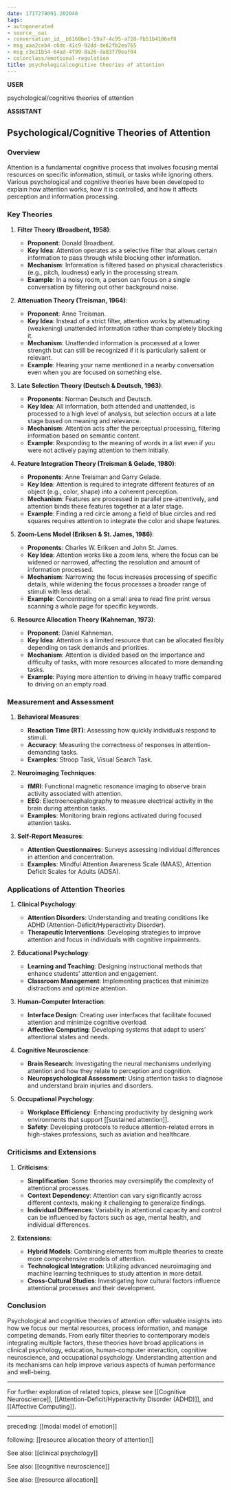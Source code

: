 ```yaml
---
date: 1717278091.202048
tags:
- autogenerated
- source__oai
- conversation_id__b6160be1-59a7-4c95-a728-fb51b4106ef8
- msg_aaa2ceb4-c6dc-41c9-92dd-de62fb2ea765
- msg_c3e21b54-64ad-4f99-8a26-da83f79eaf04
- colorclass/emotional-regulation
title: psychologicalcognitive theories of attention
---
```


**USER**

psychological/cognitive theories of attention


**ASSISTANT**

## Psychological/Cognitive Theories of Attention

### Overview

Attention is a fundamental cognitive process that involves focusing mental resources on specific information, stimuli, or tasks while ignoring others. Various psychological and cognitive theories have been developed to explain how attention works, how it is controlled, and how it affects perception and information processing.

### Key Theories

1. **Filter Theory (Broadbent, 1958)**:
    - **Proponent**: Donald Broadbent.
    - **Key Idea**: Attention operates as a selective filter that allows certain information to pass through while blocking other information.
    - **Mechanism**: Information is filtered based on physical characteristics (e.g., pitch, loudness) early in the processing stream.
    - **Example**: In a noisy room, a person can focus on a single conversation by filtering out other background noise.

2. **Attenuation Theory (Treisman, 1964)**:
    - **Proponent**: Anne Treisman.
    - **Key Idea**: Instead of a strict filter, attention works by attenuating (weakening) unattended information rather than completely blocking it.
    - **Mechanism**: Unattended information is processed at a lower strength but can still be recognized if it is particularly salient or relevant.
    - **Example**: Hearing your name mentioned in a nearby conversation even when you are focused on something else.

3. **Late Selection Theory (Deutsch & Deutsch, 1963)**:
    - **Proponents**: Norman Deutsch and Deutsch.
    - **Key Idea**: All information, both attended and unattended, is processed to a high level of analysis, but selection occurs at a late stage based on meaning and relevance.
    - **Mechanism**: Attention acts after the perceptual processing, filtering information based on semantic content.
    - **Example**: Responding to the meaning of words in a list even if you were not actively paying attention to them initially.

4. **Feature Integration Theory (Treisman & Gelade, 1980)**:
    - **Proponents**: Anne Treisman and Garry Gelade.
    - **Key Idea**: Attention is required to integrate different features of an object (e.g., color, shape) into a coherent perception.
    - **Mechanism**: Features are processed in parallel pre-attentively, and attention binds these features together at a later stage.
    - **Example**: Finding a red circle among a field of blue circles and red squares requires attention to integrate the color and shape features.

5. **Zoom-Lens Model (Eriksen & St. James, 1986)**:
    - **Proponents**: Charles W. Eriksen and John St. James.
    - **Key Idea**: Attention works like a zoom lens, where the focus can be widened or narrowed, affecting the resolution and amount of information processed.
    - **Mechanism**: Narrowing the focus increases processing of specific details, while widening the focus processes a broader range of stimuli with less detail.
    - **Example**: Concentrating on a small area to read fine print versus scanning a whole page for specific keywords.

6. **Resource Allocation Theory (Kahneman, 1973)**:
    - **Proponent**: Daniel Kahneman.
    - **Key Idea**: Attention is a limited resource that can be allocated flexibly depending on task demands and priorities.
    - **Mechanism**: Attention is divided based on the importance and difficulty of tasks, with more resources allocated to more demanding tasks.
    - **Example**: Paying more attention to driving in heavy traffic compared to driving on an empty road.

### Measurement and Assessment

1. **Behavioral Measures**:
    - **Reaction Time (RT)**: Assessing how quickly individuals respond to stimuli.
    - **Accuracy**: Measuring the correctness of responses in attention-demanding tasks.
    - **Examples**: Stroop Task, Visual Search Task.

2. **Neuroimaging Techniques**:
    - **fMRI**: Functional magnetic resonance imaging to observe brain activity associated with attention.
    - **EEG**: Electroencephalography to measure electrical activity in the brain during attention tasks.
    - **Examples**: Monitoring brain regions activated during focused attention tasks.

3. **Self-Report Measures**:
    - **Attention Questionnaires**: Surveys assessing individual differences in attention and concentration.
    - **Examples**: Mindful Attention Awareness Scale (MAAS), Attention Deficit Scales for Adults (ADSA).

### Applications of Attention Theories

1. **Clinical Psychology**:
    - **Attention Disorders**: Understanding and treating conditions like ADHD (Attention-Deficit/Hyperactivity Disorder).
    - **Therapeutic Interventions**: Developing strategies to improve attention and focus in individuals with cognitive impairments.

2. **Educational Psychology**:
    - **Learning and Teaching**: Designing instructional methods that enhance students’ attention and engagement.
    - **Classroom Management**: Implementing practices that minimize distractions and optimize attention.

3. **Human-Computer Interaction**:
    - **Interface Design**: Creating user interfaces that facilitate focused attention and minimize cognitive overload.
    - **Affective Computing**: Developing systems that adapt to users’ attentional states and needs.

4. **Cognitive Neuroscience**:
    - **Brain Research**: Investigating the neural mechanisms underlying attention and how they relate to perception and cognition.
    - **Neuropsychological Assessment**: Using attention tasks to diagnose and understand brain injuries and disorders.

5. **Occupational Psychology**:
    - **Workplace Efficiency**: Enhancing productivity by designing work environments that support [[sustained attention]].
    - **Safety**: Developing protocols to reduce attention-related errors in high-stakes professions, such as aviation and healthcare.

### Criticisms and Extensions

1. **Criticisms**:
    - **Simplification**: Some theories may oversimplify the complexity of attentional processes.
    - **Context Dependency**: Attention can vary significantly across different contexts, making it challenging to generalize findings.
    - **Individual Differences**: Variability in attentional capacity and control can be influenced by factors such as age, mental health, and individual differences.

2. **Extensions**:
    - **Hybrid Models**: Combining elements from multiple theories to create more comprehensive models of attention.
    - **Technological Integration**: Utilizing advanced neuroimaging and machine learning techniques to study attention in more detail.
    - **Cross-Cultural Studies**: Investigating how cultural factors influence attentional processes and their development.

### Conclusion

Psychological and cognitive theories of attention offer valuable insights into how we focus our mental resources, process information, and manage competing demands. From early filter theories to contemporary models integrating multiple factors, these theories have broad applications in clinical psychology, education, human-computer interaction, cognitive neuroscience, and occupational psychology. Understanding attention and its mechanisms can help improve various aspects of human performance and well-being.

---

For further exploration of related topics, please see [[Cognitive Neuroscience]], [[Attention-Deficit/Hyperactivity Disorder (ADHD)]], and [[Affective Computing]].


---

preceding: [[modal model of emotion]]  


following: [[resource allocation theory of attention]]

See also: [[clinical psychology]]


See also: [[cognitive neuroscience]]


See also: [[resource allocation]]